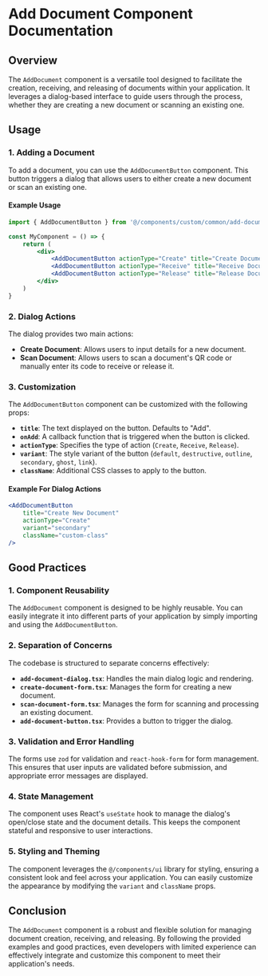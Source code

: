 # Add Document Component Documentation

## Overview

The `AddDocument` component is a versatile tool designed to facilitate the creation, receiving, and releasing of documents within your application. It leverages a dialog-based interface to guide users through the process, whether they are creating a new document or scanning an existing one.

## Usage

### 1. **Adding a Document**

To add a document, you can use the `AddDocumentButton` component. This button triggers a dialog that allows users to either create a new document or scan an existing one.

#### Example Usage

```jsx
import { AddDocumentButton } from '@/components/custom/common/add-document/add-document-button'

const MyComponent = () => {
    return (
        <div>
            <AddDocumentButton actionType="Create" title="Create Document" />
            <AddDocumentButton actionType="Receive" title="Receive Document" />
            <AddDocumentButton actionType="Release" title="Release Document" />
        </div>
    )
}
```

### 2. **Dialog Actions**

The dialog provides two main actions:

- **Create Document**: Allows users to input details for a new document.
- **Scan Document**: Allows users to scan a document's QR code or manually enter its code to receive or release it.

### 3. **Customization**

The `AddDocumentButton` component can be customized with the following props:

- **`title`**: The text displayed on the button. Defaults to "Add".
- **`onAdd`**: A callback function that is triggered when the button is clicked.
- **`actionType`**: Specifies the type of action (`Create`, `Receive`, `Release`).
- **`variant`**: The style variant of the button (`default`, `destructive`, `outline`, `secondary`, `ghost`, `link`).
- **`className`**: Additional CSS classes to apply to the button.

#### Example For Dialog Actions

```jsx
<AddDocumentButton
    title="Create New Document"
    actionType="Create"
    variant="secondary"
    className="custom-class"
/>
```

## Good Practices

### 1. **Component Reusability**

The `AddDocument` component is designed to be highly reusable. You can easily integrate it into different parts of your application by simply importing and using the `AddDocumentButton`.

### 2. **Separation of Concerns**

The codebase is structured to separate concerns effectively:

- **`add-document-dialog.tsx`**: Handles the main dialog logic and rendering.
- **`create-document-form.tsx`**: Manages the form for creating a new document.
- **`scan-document-form.tsx`**: Manages the form for scanning and processing an existing document.
- **`add-document-button.tsx`**: Provides a button to trigger the dialog.

### 3. **Validation and Error Handling**

The forms use `zod` for validation and `react-hook-form` for form management. This ensures that user inputs are validated before submission, and appropriate error messages are displayed.

### 4. **State Management**

The component uses React's `useState` hook to manage the dialog's open/close state and the document details. This keeps the component stateful and responsive to user interactions.

### 5. **Styling and Theming**

The component leverages the `@/components/ui` library for styling, ensuring a consistent look and feel across your application. You can easily customize the appearance by modifying the `variant` and `className` props.

## Conclusion

The `AddDocument` component is a robust and flexible solution for managing document creation, receiving, and releasing. By following the provided examples and good practices, even developers with limited experience can effectively integrate and customize this component to meet their application's needs.
